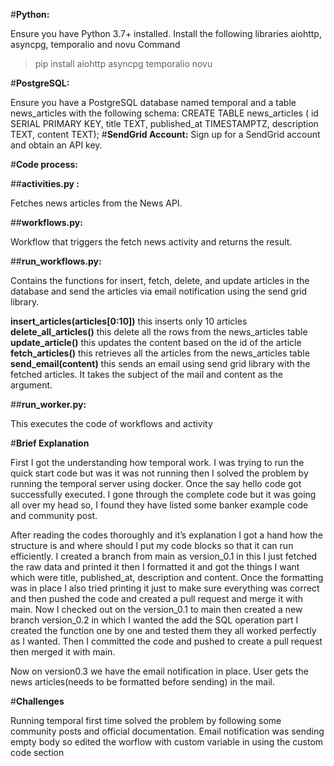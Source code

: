 #**Python:**

Ensure you have Python 3.7+ installed. Install the following libraries aiohttp, asyncpg, temporalio and novu
Command

> pip install aiohttp asyncpg temporalio novu 

#**PostgreSQL:**

Ensure you have a PostgreSQL database named temporal and a table news_articles with the following schema:
CREATE TABLE news_articles ( id SERIAL PRIMARY KEY, title TEXT, published_at TIMESTAMPTZ, description TEXT, content TEXT);
#**SendGrid Account:**
Sign up for a SendGrid account and obtain an API key.

#**Code process:**

##**activities.py :** 

Fetches news articles from the News API.

##**workflows.py:** 

Workflow that triggers the fetch news activity and returns the result.

##**run_workflows.py:** 

Contains the functions for insert, fetch, delete, and update articles in the database and send the articles via email notification using the send grid library.

**insert_articles(articles[0:10])**  this inserts only 10 articles
**delete_all_articles()** this delete all the rows from the news_articles table
**update_article()** this updates the content based on the id of the article
**fetch_articles()** this retrieves all the articles from the news_articles table 
**send_email(content)** this sends an email using send grid library with the fetched articles. It takes the subject of the mail and content as the argument.

##**run_worker.py:**

This executes the code of workflows and activity  

#**Brief Explanation**

First I got the understanding how temporal work. I was trying to run the quick start code but was it was not running then I solved the problem by running the temporal server using docker. Once the say hello code got successfully executed. I gone through the complete code but it was going all over my head so, I found they have listed some banker example code and community post.

After reading the codes thoroughly and it’s explanation I got a hand how the structure is and where should I put my code blocks so that it can run efficiently. I created a branch from main as version_0.1 in this I just fetched the raw data and printed it then I formatted it and got the things I want which were title, published_at, description and content. Once the formatting was in place I also tried printing it just to make sure everything was correct and then pushed the code and created a pull request and merge it with main.
Now I checked out on the version_0.1 to main then created a new branch version_0.2 in which I wanted the add the SQL operation part I created the function one by one and tested them they all worked perfectly as I wanted. Then I committed the code and pushed to create a pull request then merged it with main.

Now on version0.3 we have the email notification in place. User gets the news articles(needs to be formatted before sending) in the mail.

#**Challenges**

Running temporal first time solved the problem by following some community posts and official documentation.
Email notification was sending empty body so edited the worflow with custom variable in using the custom code section

